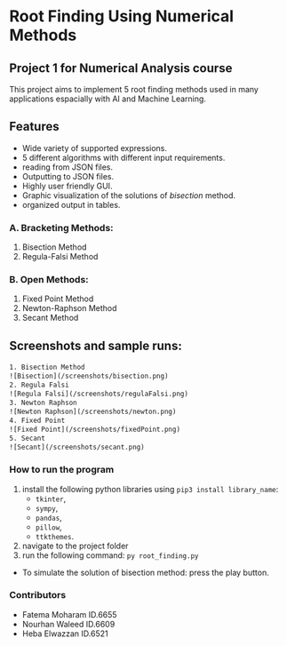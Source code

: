 # Root Finding Using Numerical Methods
## Project 1 for Numerical Analysis course
This project aims to implement 5 root finding methods used in many applications espacially with AI and Machine Learning.

## Features
- Wide variety of supported expressions.
- 5 different algorithms with different input requirements.
- reading from JSON files.
- Outputting to JSON files.
- Highly user friendly GUI.
- Graphic visualization of the solutions of *bisection* method.
- organized output in tables.

### A. Bracketing Methods:
1. Bisection Method
2. Regula-Falsi Method
### B. Open Methods:
1. Fixed Point Method 
2. Newton-Raphson Method
3. Secant Method

## Screenshots and sample runs:
    1. Bisection Method
    ![Bisection](/screenshots/bisection.png)
    2. Regula Falsi
    ![Regula Falsi](/screenshots/regulaFalsi.png)
    3. Newton Raphson
    ![Newton Raphson](/screenshots/newton.png)
    4. Fixed Point
    ![Fixed Point](/screenshots/fixedPoint.png)
    5. Secant
    ![Secant](/screenshots/secant.png)


### How to run the program
1. install the following python libraries using `pip3 install library_name`:
    - `tkinter`, 
    - `sympy`, 
    - `pandas`, 
    - `pillow`, 
    - `ttkthemes`.
2. navigate to the project folder
3. run the following command: `py root_finding.py`
- To simulate the solution of bisection method: press the play button.

### Contributors
- Fatema Moharam ID.6655
- Nourhan Waleed ID.6609
- Heba Elwazzan ID.6521
